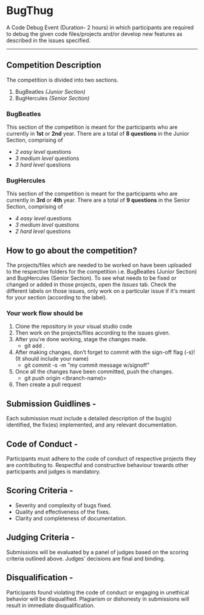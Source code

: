 # BugThug 

A Code Debug Event (Duration- 2 hours) in which participants are required to debug the given code files/projects and/or develop new features as described in the issues specified. 

----

## Competition Description 
The competition is divided into two sections. 
1. BugBeatles *(Junior Section)*
2. BugHercules *(Senior Section)*

### BugBeatles 
This section of the competition is meant for the participants who are currently in **1st** or **2nd** year.
There are a total of **8 questions** in the Junior Section, comprising of
- *2 easy level* questions 
- *3 medium level* questions 
- *3 hard level* questions

### BugHercules 
This section of the competition is meant for the participants who are currently in **3rd** or **4th** year. 
There are a total of **9 questions** in the Senior Section, comprising of
- *4 easy level* questions
- *3 medium level* questions 
- *2 hard level* questions

## How to go about the competition?
The projects/files which are needed to be worked on have been uploaded to the respective folders for the competition i.e. BugBeatles (Junior Section) and BugHercules (Senior Section). 
To see what needs to be fixed or changed or added in those projects, open the *Issues* tab. Check the different labels on those issues, only work on a particular issue if it's meant for your section (according to the label).

### Your work flow should be
1. Clone the repository in your visual studio code
2. Then work on the projects/files according to the issues given.
3. After you're done working, stage the changes made.
   - git add . 
4. After making changes, don’t forget to commit with the sign-off flag (-s)! (It should include your name)
   - git commit -s -m "my commit message w/signoff"
5. Once all the changes have been committed, push the changes.
   - git push origin <(branch-name)>
6. Then create a pull request

## Submission Guidlines - 
Each submission must include a detailed description of the bug(s) identified, the fix(es) implemented, and any relevant documentation.

## Code of Conduct - 
Participants must adhere to the code of conduct of respective projects they are contributing to. Respectful and constructive behaviour towards other participants and judges is mandatory. 

## Scoring Criteria - 
- Severity and complexity of bugs fixed.
- Quality and effectiveness of the fixes.
- Clarity and completeness of documentation.

## Judging Criteria - 
Submissions will be evaluated by a panel of judges based on the scoring criteria outlined above. 
Judges' decisions are final and binding.

## Disqualification - 
Participants found violating the code of conduct or engaging in unethical behavior will be disqualified. Plagiarism or dishonesty in submissions will result in immediate disqualification. 
